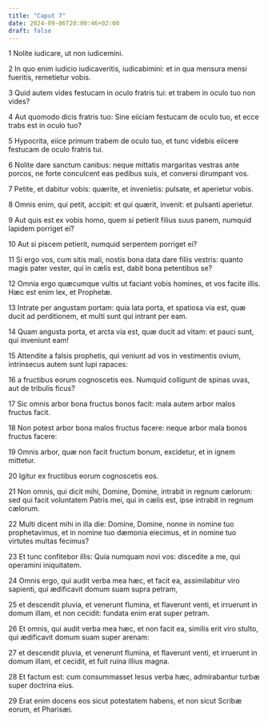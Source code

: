 ```yaml
---
title: "Caput 7"
date: 2024-09-06T20:00:46+02:00
draft: false
---
```



1 Nolite iudicare, ut non iudicemini.

2 In quo enim iudicio iudicaveritis, iudicabimini: et in qua mensura mensi fueritis, remetietur vobis.

3 Quid autem vides festucam in oculo fratris tui: et trabem in oculo tuo non vides?

4 Aut quomodo dicis fratris tuo: Sine eiiciam festucam de oculo tuo, et ecce trabs est in oculo tuo?

5 Hypocrita, eiice primum trabem de oculo tuo, et tunc videbis eiicere festucam de oculo fratris tui.

6 Nolite dare sanctum canibus: neque mittatis margaritas vestras ante porcos, ne forte conculcent eas pedibus suis, et conversi dirumpant vos.

7 Petite, et dabitur vobis: quærite, et invenietis: pulsate, et aperietur vobis.

8 Omnis enim, qui petit, accipit: et qui quærit, invenit: et pulsanti aperietur.

9 Aut quis est ex vobis homo, quem si petierit filius suus panem, numquid lapidem porriget ei?

10 Aut si piscem petierit, numquid serpentem porriget ei?

11 Si ergo vos, cum sitis mali, nostis bona data dare filiis vestris: quanto magis pater vester, qui in cælis est, dabit bona petentibus se?

12 Omnia ergo quæcumque vultis ut faciant vobis homines, et vos facite illis. Hæc est enim lex, et Prophetæ.

13 Intrate per angustam portam: quia lata porta, et spatiosa via est, quæ ducit ad perditionem, et multi sunt qui intrant per eam.

14 Quam angusta porta, et arcta via est, quæ ducit ad vitam: et pauci sunt, qui inveniunt eam!

15 Attendite a falsis prophetis, qui veniunt ad vos in vestimentis ovium, intrinsecus autem sunt lupi rapaces:

16 a fructibus eorum cognoscetis eos. Numquid colligunt de spinas uvas, aut de tribulis ficus?

17 Sic omnis arbor bona fructus bonos facit: mala autem arbor malos fructus facit.

18 Non potest arbor bona malos fructus facere: neque arbor mala bonos fructus facere:

19 Omnis arbor, quæ non facit fructum bonum, excidetur, et in ignem mittetur.

20 Igitur ex fructibus eorum cognoscetis eos.

21 Non omnis, qui dicit mihi, Domine, Domine, intrabit in regnum cælorum: sed qui facit voluntatem Patris mei, qui in cælis est, ipse intrabit in regnum cælorum.

22 Multi dicent mihi in illa die: Domine, Domine, nonne in nomine tuo prophetavimus, et in nomine tuo dæmonia eiecimus, et in nomine tuo virtutes multas fecimus?

23 Et tunc confitebor illis: Quia numquam novi vos: discedite a me, qui operamini iniquitatem.

24 Omnis ergo, qui audit verba mea hæc, et facit ea, assimilabitur viro sapienti, qui ædificavit domum suam supra petram,

25 et descendit pluvia, et venerunt flumina, et flaverunt venti, et irruerunt in domum illam, et non cecidit: fundata enim erat super petram.

26 Et omnis, qui audit verba mea hæc, et non facit ea, similis erit viro stulto, qui ædificavit domum suam super arenam:

27 et descendit pluvia, et venerunt flumina, et flaverunt venti, et irruerunt in domum illam, et cecidit, et fuit ruina illius magna.

28 Et factum est: cum consummasset Iesus verba hæc, admirabantur turbæ super doctrina eius.

29 Erat enim docens eos sicut potestatem habens, et non sicut Scribæ eorum, et Pharisæi.

